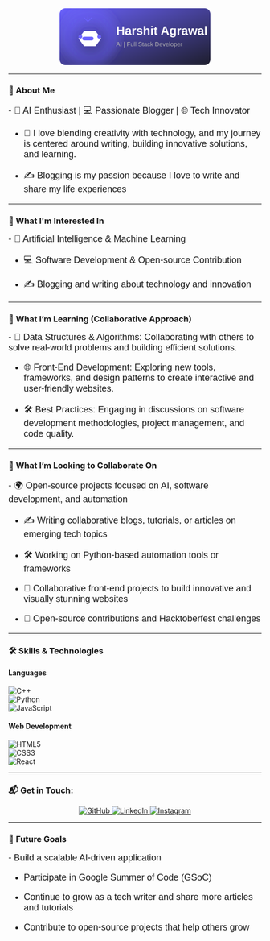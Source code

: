<div align="center">
  <img src="Shubhz.svg" alt="Custom Logo" width="300" />
</div>

---
### 🌟 About Me  
<div style="font-family: 'Arial', sans-serif; font-size: 18px;">
  - 🚀 AI Enthusiast | 💻 Passionate Blogger | 🌐 Tech Innovator 
  
  - 🎨 I love blending creativity with technology, and my journey is centered around writing, building innovative solutions, and learning.
    
  - ✍️ Blogging is my passion because I love to write and share my life experiences
</div>

---

### 👀 What I'm Interested In
<div style="font-family: 'Arial', sans-serif; font-size: 18px;">
  - 🤖 Artificial Intelligence & Machine Learning  
  
  - 💻 Software Development & Open-source Contribution
    
  - ✍️ Blogging and writing about technology and innovation
</div>

---

### 🌱 **What I’m Learning (Collaborative Approach)**
<div style="font-family: 'Arial', sans-serif; font-size: 18px;">
  - 🔷 Data Structures & Algorithms: Collaborating with others to solve real-world problems and building efficient solutions.  
  
  - 🌐 Front-End Development: Exploring new tools, frameworks, and design patterns to create interactive and user-friendly websites.
     
  - 🛠️ Best Practices: Engaging in discussions on software development methodologies, project management, and code quality. 
</div>

---

### 💞️ **What I’m Looking to Collaborate On**
<div style="font-family: 'Arial', sans-serif; font-size: 18px;">
  - 🌍 Open-source projects focused on AI, software development, and automation
  
  - ✍️ Writing collaborative blogs, tutorials, or articles on emerging tech topics
    
  - 🛠️ Working on Python-based automation tools or frameworks
    
  - 🎨 Collaborative front-end projects to build innovative and visually stunning websites
     
  - 🍂 Open-source contributions and Hacktoberfest challenges  
</div>

---

### 🛠️ **Skills & Technologies**

#### **Languages**  
![C++](https://img.shields.io/badge/C++-00599C?style=for-the-badge&logo=c%2B%2B&logoColor=white)  
![Python](https://img.shields.io/badge/Python-3776AB?style=for-the-badge&logo=python&logoColor=white)  
![JavaScript](https://img.shields.io/badge/JavaScript-F7DF1E?style=for-the-badge&logo=javascript&logoColor=black)  

#### **Web Development**  
![HTML5](https://img.shields.io/badge/HTML5-E34F26?style=for-the-badge&logo=html5&logoColor=white)  
![CSS3](https://img.shields.io/badge/CSS3-1572B6?style=for-the-badge&logo=css3&logoColor=white)  
![React](https://img.shields.io/badge/React-61DAFB?style=for-the-badge&logo=react&logoColor=black)  

---
### 📬 Get in Touch:
<div align="center">
  <a href="https://github.com/Shubhz20" target="_blank">
    <img src="https://img.icons8.com/ios-glyphs/60/github.png" alt="GitHub" />
  </a>
  <a href="https://www.linkedin.com/in/harshitagrawal-/" target="_blank">
    <img src="https://img.icons8.com/ios-filled/60/linkedin.png" alt="LinkedIn" />
  </a>
  <a href="https://www.instagram.com/itsharshitagrawal__/" target="_blank">
    <img src="https://img.icons8.com/ios-filled/60/instagram-new.png" alt="Instagram" />
  </a>

</div>

---



### 🚀 **Future Goals**
<div style="font-family: 'Arial', sans-serif; font-size: 18px;">
  - Build a scalable AI-driven application  
  
  - Participate in Google Summer of Code (GSoC)
    
  - Continue to grow as a tech writer and share more articles and tutorials
    
  - Contribute to open-source projects that help others grow
</div>
